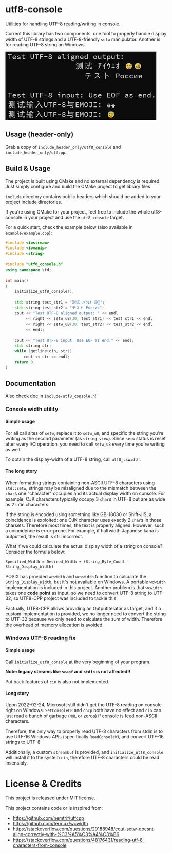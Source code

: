 # utf8-console

Utilities for handling UTF-8 reading/writing in console.

Current this library has two components: one tool to properly handle display width of UTF-8 strings and a UTF-8-friendly `setw`  manipulator. Another is for reading UTF-8 string on Windows.

![Demo Picture](.github/demo.png)

## Usage (header-only)

Grab a copy of `include_header_only/utf8_console` and `include_header_only/utfcpp`. 

## Build & Usage

The project is built using CMake and no external dependency is required. Just simply configure and build the CMake project to get  library files.

`include` directory contains public headers which should be added to your project include directories.

If you're using CMake for your project, feel free to include the whole utf8-console in your project and use the `utf8_console` target.

For a quick start, check the example below (also available in `example/example.cpp`):

```cpp
#include <iostream>
#include <iomanip>
#include <string>

#include "utf8_console.h"
using namespace std;

int main()
{
    initialize_utf8_console();

    std::string test_str1 = "测试 ｱｲｳｴｵ 😅🤣";
    std::string test_str2 = "テスト Россия";
    cout << "Test UTF-8 aligned output: " << endl
         << right << setw_u8(30, test_str1) << test_str1 << endl
         << right << setw_u8(30, test_str2) << test_str2 << endl
         << endl;

    cout << "Test UTF-8 input: Use EOF as end." << endl;
    std::string str;
    while (getline(cin, str))
        cout << str << endl;
    return 0;
}
```

## Documentation

Also check doc in `include/utf8_console.h`!

### Console width utility

#### Simple usage

For all call sites of `setw`, replace it to `setw_u8`, and specific the string you're writing as the second parameter (as `string_view`). Since `setw` status is reset after every I/O operation, you need to call `setw_u8` every time you're writing as well.

To obtain the display-width of a UTF-8 string, call `utf8_cswidth`.

#### The long story

When formatting strings containing non-ASCII UTF-8 characters using `std::setw`, strings may be misaligned due to the mismatch between the `char`s one "character" occupies and its actual display width on console. For example, CJK characters typically occupy 3 `char`s in UTF-8 but are as wide as 2 latin characters.

If the string is encoded using something like GB-18030 or Shift-JIS, a coincidence is exploited: one CJK character uses exactly 2 `char`s in those charsets. Therefore most times,  the text is properly aligned. However, such a coincidence is error-prone. For example, if halfwidth Japanese kana is outputted, the result is still incorrect.

What if we could calculate the actual display width of a string on console? Consider the formula below:

```
Specified_Width = Desired_Width + (String_Byte_Count - String_Display_Width)
```

POSIX has provided `wcwidth` and `wcswidth` function to calculate the `String_Display_Width`, but it's not available on Windows. A portable `wcwidth` implementation is included in this project. Another problem is that `wcwidth` takes one **code point** as input, so we need to convert UTF-8 string to UTF-32, so UTF8-CPP project was included to tackle this.

Factually, UTF8-CPP allows providing an OutputIterator as target, and if a custom implementation is provided, we no longer need to convert the string to UTF-32 because we only need to calculate the sum of width. Therefore the overhead of memory allocation is avoided.

### Windows UTF-8 reading fix

#### Simple usage

Call `initialize_utf8_console` at the very beginning of your program.

**Note: legacy streams like `scanf` and `stdin` is not affected!!**

Put back features of `cin` is also not implemented.

#### Long story

Upon 2022-02-24, Microsoft still didn't get the UTF-8 reading on console right on Windows. `SetConsoleCP` and `chcp` both have no effect and `cin` can just read a bunch of garbage (`NUL` or zeros) if console is feed non-ASCII characters. 

Therefore, the only way to properly read UTF-8 characters from stdin is to use UTF-16 Windows APIs (specifically `ReadConsoleW`), and convert UTF-16 strings to UTF-8.

Additionally, a custom `streambuf` is provided, and `initialize_utf8_console` will install it to the system `cin`, therefore UTF-8 characters could be read insensibly.

# License & Credits

This project is released under MIT license.

This project contains code or is inspired from:

- https://github.com/nemtrif/utfcpp
- https://github.com/termux/wcwidth
- https://stackoverflow.com/questions/29188948/cout-setw-doesnt-align-correctly-with-%C3%A5%C3%A4%C3%B6
- https://stackoverflow.com/questions/48176431/reading-utf-8-characters-from-console

